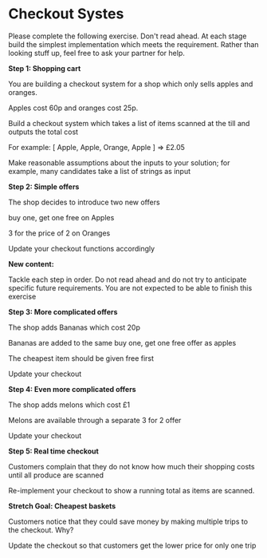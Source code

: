# Checkout Systes

Please complete the following exercise. Don't read ahead. At each stage build the simplest implementation which meets the requirement.  Rather than looking stuff up, feel free to ask your partner for help.



**Step 1: Shopping cart**

You are building a checkout system for a shop which only sells apples and oranges.  

Apples cost 60p and oranges cost 25p.

Build a checkout system which takes a list of items scanned at the till and outputs the total cost

For example: [ Apple, Apple, Orange, Apple ] => £2.05

Make reasonable assumptions about the inputs to your solution; for example, many candidates take a list of strings as input


**Step 2: Simple offers**

The shop decides to introduce two new offers

buy one, get one free on Apples

3 for the price of 2 on Oranges

Update your checkout functions accordingly



**New content:**


Tackle each step in order.  Do not read ahead and do not try to anticipate specific future requirements.  You are not expected to be able to finish this exercise


**Step 3: More complicated offers**

The shop adds Bananas which cost 20p

Bananas are added to the same buy one, get one free offer as apples

The cheapest item should be given free first

Update your checkout


**Step 4: Even more complicated offers**

The shop adds melons which cost £1

Melons are available through a separate 3 for 2 offer

Update your checkout



**Step 5: Real time checkout**

Customers complain that they do not know how much their shopping costs until all produce are scanned

Re-implement your checkout to show a running total as items are scanned.



**Stretch Goal: Cheapest baskets**

Customers notice that they could save money by making multiple trips to the checkout.  Why?

Update the checkout so that customers get the lower price for only one trip
